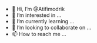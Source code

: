 - 👋 Hi, I’m @Atifimodrik
- 👀 I’m interested in ...
- 🌱 I’m currently learning ...
- 💞️ I’m looking to collaborate on ...
- 📫 How to reach me ...

<!---
Atifimodrik/Atifimodrik is a ✨ special ✨ repository because its `README.md` (this file) appears on your GitHub profile.
You can click the Preview link to take a look at your changes.
--->
